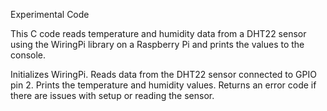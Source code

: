 Experimental Code

This C code reads temperature and humidity data from a DHT22 sensor using the WiringPi library on a Raspberry Pi and prints the values to the console.

Initializes WiringPi.
Reads data from the DHT22 sensor connected to GPIO pin 2.
Prints the temperature and humidity values.
Returns an error code if there are issues with setup or reading the sensor.
